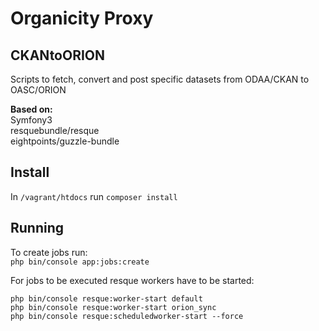 # Organicity Proxy
## CKANtoORION
Scripts to fetch, convert and post specific datasets from ODAA/CKAN to OASC/ORION

**Based on:**  
Symfony3  
resquebundle/resque  
eightpoints/guzzle-bundle

## Install
In `/vagrant/htdocs` run `composer install`

## Running
To create jobs run:  
`php bin/console app:jobs:create`

For jobs to be executed resque workers have to be started:  
```
php bin/console resque:worker-start default   
php bin/console resque:worker-start orion_sync      
php bin/console resque:scheduledworker-start --force   
```   

